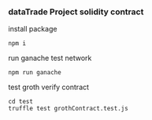 ### dataTrade Project solidity contract

install package
    
    npm i

run ganache test network
    
    npm run ganache


test groth verify contract 

    cd test
    truffle test grothContract.test.js
